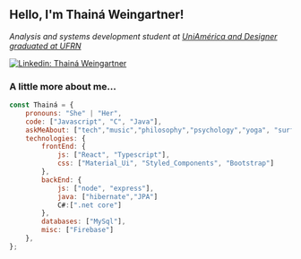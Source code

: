 <h2> Hello, I'm Thainá Weingartner!</h2>

<p><em>Analysis and systems development student at <a href="https://uniamerica.br/boulevard/graduacao/analise-e-desenvolvimento-de-sistemas">UniAmérica and Designer graduated at UFRN</a></br> 
</em></p>

[![Linkedin: Thainá Weingartner](https://img.shields.io/badge/ingrid-barbosa-blue?style=flat-square&logo=Linkedin&logoColor=white&link=https://www.linkedin.com/in/ingrid-barbosa/)](https://www.linkedin.com/in/thainachagas/)

### A little more about me...  

```javascript
const Thainá = {
    pronouns: "She" | "Her",
    code: ["Javascript", "C", "Java"],
    askMeAbout: ["tech","music","philosophy","psychology","yoga", "surf","travel"],
    technologies: {
        frontEnd: {
            js: ["React", "Typescript"],
            css: ["Material_Ui", "Styled_Components", "Bootstrap"]
        },
        backEnd: {
            js: ["node", "express"],
            java: ["hibernate","JPA"]
            C#:[".net core"]
        },
        databases: ["MySql"],
        misc: ["Firebase"]
    },
};
```
